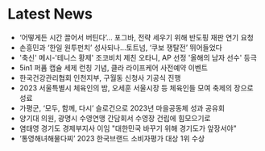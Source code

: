 # Latest News
-  ‘어떻게든 시간 끌어서 버틴다’... 포그바, 전략 세우기 위해 반도핑 재판 연기 요청
-  손흥민과 ‘한일 원투펀치’ 성사되나…토트넘, ‘쿠보 쟁탈전’ 뛰어들었다
-  '축신' 메시-'테니스 황제' 조코비치 제친 오타니, AP 선정 '올해의 남자 선수' 등극
-  5in1 퍼퓸 캡슐 세제 런칭 기념, 클라 라이프케어 사전예약 이벤트
-  한국건강관리협회 인천지부, 구월동 신청사 기공식 진행
-  2023 서울특별시 체육인의 밤, 오세훈 서울시장 등 체육인들 모여 축제의 장으로 성료
-  가평군, ‘모두, 함께, 다시’ 슬로건으로 2023년 마을공동체 성과 공유회
-  양기대 의원, 광명시 수영연맹 간담회서 수영장 건립에 힘모으기로
-  염태영 경기도 경제부지사 이임 "대한민국 바꾸기 위해 경기도가 앞장서야"
-  ‘통영해녀해물다찌’ 2023 한국브랜드 소비자평가 대상 1위 수상

